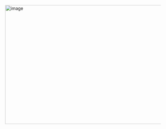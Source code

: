 <img width="940" height="385" alt="image" src="https://github.com/user-attachments/assets/28010ee4-0ff2-4ce5-8f14-b59d09f523be" />
